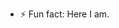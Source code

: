 - ⚡ Fun fact: Here I am. 

<!---
jnhakc/jnhakc is a ✨ special ✨ repository because its `README.md` (this file) appears on your GitHub profile.
You can click the Preview link to take a look at your changes.
--->
